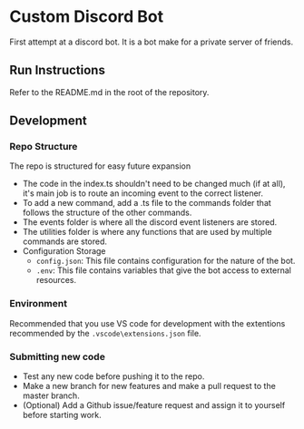 # Custom Discord Bot

  First attempt at a discord bot. It is a bot make for a private server of friends.

## Run Instructions

Refer to the README.md in the root of the repository.

## Development

### Repo Structure

  The repo is structured for easy future expansion

- The code in the index.ts shouldn't need to be changed much (if at all), it's main job is to
  route an incoming event to the correct listener.
- To add a new command, add a .ts file to the commands folder that follows the structure of
  the other commands.
- The events folder is where all the discord event listeners are stored.
- The utilities folder is where any functions that are used by multiple commands are stored.
- Configuration Storage
  - `config.json`: This file contains configuration for the nature of the bot.
  - `.env`: This file contains variables that give the bot access to external resources.

### Environment

Recommended that you use VS code for development with the extentions recommended by
the `.vscode\extensions.json` file.

### Submitting new code

- Test any new code before pushing it to the repo.
- Make a new branch for new features and make a pull request to the master branch.
- (Optional) Add a Github issue/feature request and assign it to yourself before
  starting work.
